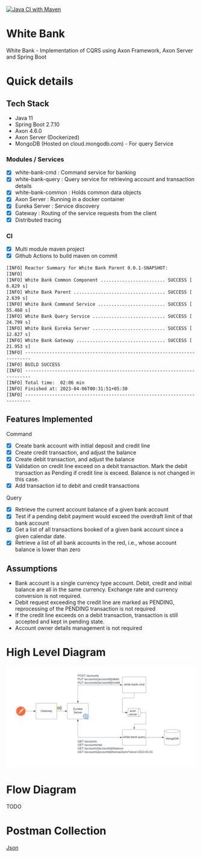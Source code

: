 [![Java CI with Maven](https://github.com/mithunkhatri/white-bank/actions/workflows/maven.yml/badge.svg)](https://github.com/mithunkhatri/white-bank/actions/workflows/maven.yml)


# White Bank
White Bank - Implementation of CQRS using Axon Framework, Axon Server and Spring Boot

# Quick details
## Tech Stack
- Java 11
- Spring Boot 2.7.10
- Axon 4.6.0
- Axon Server (Dockerized)
- MongoDB (Hosted on cloud.mongodb.com) - For query Service

### Modules / Services
- [x] white-bank-cmd : Command service for banking
- [x] white-bank-query : Query service for retrieving account and transaction details
- [x] white-bank-common : Holds common data objects
- [x] Axon Server : Running in a docker container
- [x] Eureka Server : Service discovery
- [x] Gateway : Routing of the service requests from the client
- [x] Distributed tracing

### CI
- [x] Multi module maven project
- [x] Github Actions to build maven on commit

```
[INFO] Reactor Summary for White Bank Parent 0.0.1-SNAPSHOT:
[INFO] 
[INFO] White Bank Common Component ........................ SUCCESS [  6.829 s]
[INFO] White Bank Parent .................................. SUCCESS [  2.639 s]
[INFO] White Bank Command Service ......................... SUCCESS [ 55.468 s]
[INFO] White Bank Query Service ........................... SUCCESS [ 24.799 s]
[INFO] White Bank Eureka Server ........................... SUCCESS [ 12.827 s]
[INFO] White Bank Gateway ................................. SUCCESS [ 21.953 s]
[INFO] ------------------------------------------------------------------------
[INFO] BUILD SUCCESS
[INFO] ------------------------------------------------------------------------
[INFO] Total time:  02:06 min
[INFO] Finished at: 2023-04-06T00:31:51+05:30
[INFO] ------------------------------------------------------------------------
```

## Features Implemented
Command
- [x] Create bank account with initial deposit and credit line
- [x] Create credit transaction, and adjust the balance
- [x] Create debit transaction, and adjust the balance
- [x] Validation on credit line exceed on a debit transaction. Mark the debit transaction as Pending if credit line is exceed. Balance is not changed in this case.
- [x] Add transaction id to debit and credit transactions

Query
- [x] Retrieve the current account balance of a given bank account
- [x] Test if a pending debit payment would exceed the overdraft limit of that bank account
- [x] Get a list of all transactions booked of a given bank account since a given calendar date.
- [x] Retrieve a list of all bank accounts in the red, i.e., whose account balance is lower than zero

## Assumptions
- Bank account is a single currency type account. Debit, credit and initial balance are all in the same currency. Exchange rate and currency conversion is not required.
- Debit request exceeding the credit line are marked as PENDING, reprocessing of the PENDING transaction is not required
- If the credit line exceeds on a debit transaction, transaction is still accepted and kept in pending state. 
- Account owner details management is not required

# High Level Diagram
![High Level Diagram](/assets/images/HighLevel.png "High Level Diagram")

# Flow Diagram
TODO

# Postman Collection
[Json](/assets/postman/White%20Bank.postman_collection.json)